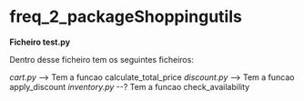 # freq_2_packageShoppingutils

**Ficheiro test.py**

Dentro desse ficheiro tem os seguintes ficheiros:

*cart.py* --> Tem a funcao calculate_total_price
*discount.py* --> Tem a funcao apply_discount
*inventory.py* --? Tem a funcao check_availability

